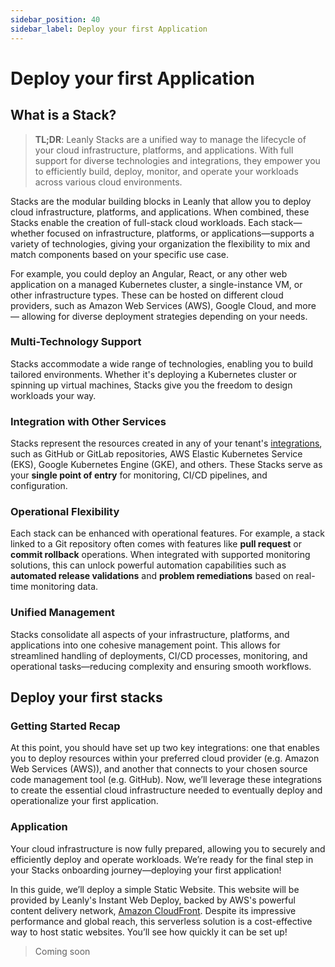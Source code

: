 ```yaml
---
sidebar_position: 40
sidebar_label: Deploy your first Application
---
```


# Deploy your first Application

## What is a Stack?

> **TL;DR**: Leanly Stacks are a unified way to manage the lifecycle of your cloud infrastructure, platforms, and applications. With full support for diverse technologies and integrations, they empower you to efficiently build, deploy, monitor, and operate your workloads across various cloud environments.

Stacks are the modular building blocks in Leanly that allow you to deploy cloud infrastructure, platforms, and applications. When combined, these Stacks enable the creation of full-stack cloud workloads. Each stack—whether focused on infrastructure, platforms, or applications—supports a variety of technologies, giving your organization the flexibility to mix and match components based on your specific use case.

For example, you could deploy an Angular, React, or any other web application on a managed Kubernetes cluster, a single-instance VM, or other infrastructure types. These can be hosted on different cloud providers, such as Amazon Web Services (AWS), Google Cloud, and more — allowing for diverse deployment strategies depending on your needs.

### Multi-Technology Support

Stacks accommodate a wide range of technologies, enabling you to build tailored environments. Whether it's deploying a Kubernetes cluster or spinning up virtual machines, Stacks give you the freedom to design workloads your way.

### Integration with Other Services

Stacks represent the resources created in any of your tenant's [integrations](../guides/integrations), such as GitHub or GitLab repositories, AWS Elastic Kubernetes Service (EKS), Google Kubernetes Engine (GKE), and others. These Stacks serve as your **single point of entry** for monitoring, CI/CD pipelines, and configuration.

### Operational Flexibility

Each stack can be enhanced with operational features. For example, a stack linked to a Git repository often comes with features like **pull request** or **commit rollback** operations. When integrated with supported monitoring solutions, this can unlock powerful automation capabilities such as **automated release validations** and **problem remediations** based on real-time monitoring data.

### Unified Management

Stacks consolidate all aspects of your infrastructure, platforms, and applications into one cohesive management point. This allows for streamlined handling of deployments, CI/CD processes, monitoring, and operational tasks—reducing complexity and ensuring smooth workflows.

## Deploy your first stacks

### Getting Started Recap

At this point, you should have set up two key integrations: one that enables you to deploy resources within your preferred cloud provider (e.g. Amazon Web Services (AWS)), and another that connects to your chosen source code management tool (e.g. GitHub). Now, we’ll leverage these integrations to create the essential cloud infrastructure needed to eventually deploy and operationalize your first application.

### Application

Your cloud infrastructure is now fully prepared, allowing you to securely and efficiently deploy and operate workloads. We’re ready for the final step in your Stacks onboarding journey—deploying your first application!

In this guide, we’ll deploy a simple Static Website. This website will be provided by Leanly's Instant Web Deploy, backed by AWS's powerful content delivery network, [Amazon CloudFront](https://aws.amazon.com/cloudfront/). Despite its impressive performance and global reach, this serverless solution is a cost-effective way to host static websites. You’ll see how quickly it can be set up!

> Coming soon
